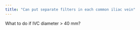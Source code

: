 ```yaml
---
title: "Can put separate filters in each common iliac vein"
---
```

What to do if IVC diameter &gt; 40 mm?

